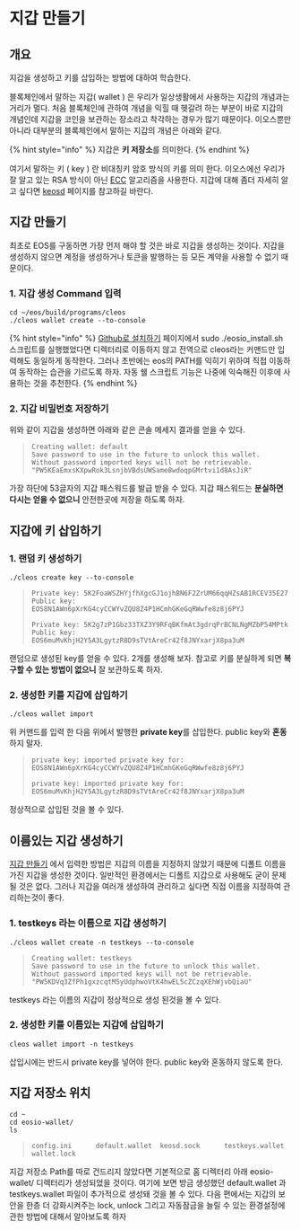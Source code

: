 # 지갑 만들기

## 개요

지갑을 생성하고 키를 삽입하는 방법에 대하여 학습한다.

블록체인에서 말하는 지갑\( wallet \) 은 우리가 일상생활에서 사용하는 지갑의 개념과는 거리가 멀다. 처음 블록체인에 관하여 개념을 익힐 때 헷갈려 하는 부분이 바로 지갑의 개념인데 지갑을 코인을 보관하는 장소라고 착각하는 경우가 많기 때문이다. 이오스뿐만 아니라 대부분의 블록체인에서 말하는 지갑의 개념은 아래와 같다.

{% hint style="info" %}
지갑은 **키 저장소**를 의미한다.
{% endhint %}

여기서 말하는 키 \( key \) 란 비대칭키 암호 방식의 키를 의미 한다. 이오스에선 우리가 잘 알고 있는 RSA 방식이 아닌 [ECC](../../keywords/e/ecc.md) 알고리즘을 사용한다. 지갑에 대해 좀더 자세히 알고 싶다면 [keosd](../../keywords/k/keosd.md) 페이지를 참고하길 바란다.

## 지갑 만들기

최초로 EOS를 구동하면 가장 먼저 해야 할 것은 바로 지갑을 생성하는 것이다. 지갑을 생성하지 않으면 계정을 생성하거나 토큰을 발행하는 등 모든 계약을 사용할 수 없기 때문이다.

### 1. 지갑 생성 Command 입력

```text
cd ~/eos/build/programs/cleos
./cleos wallet create --to-console
```

{% hint style="info" %}
​[Github로 설치하기](https://eosdev.wiki/~/drafts/-LU4_aLi8LNpm55ManKR/primary/tutorial/eos-install/github) 페이지에서 sudo ./eosio\_install.sh 스크립트를 실행했었다면 디렉터리로 이동하지 않고 전역으로 cleos라는 커맨드만 입력해도 동일하게 동작한다. 그러나 초반에는 eos의 PATH를 익히기 위하여 직접 이동하여 동작하는 습관을 기르도록 하자. 자동 쉘 스크립트 기능은 나중에 익숙해진 이후에 사용하는 것을 추천한다.
{% endhint %}

### 2. 지갑 비밀번호 저장하기

위와 같이 지갑을 생성하면 아래와 같은 콘솔 메세지 결과를 얻을 수 있다.

> ```text
> Creating wallet: default
> Save password to use in the future to unlock this wallet.
> Without password imported keys will not be retrievable.
> "PW5KEaEmxsKXpwRok3LsnjbVBdsUWSame8wdoqpGMrtvi1d8AsJiR"
> ```

가장 하단에 53글자의 지갑 패스워드를 발급 받을 수 있다. 지갑 패스워드는 **분실하면 다시는 얻을 수 없으니** 안전한곳에 저장을 하도록 하자.

## 지갑에 키 삽입하기

### 1. 랜덤 키 생성하기

```text
./cleos create key --to-console
```

> ```text
> Private key: 5K2FoaWSZHYjfhXgcGJ1ojhBN6F2ZrUM66qqHZsAB1RCEV35E27
> Public key: EOS8N1AWn6pXrKG4cyCCWYvZQU8Z4P1HCmhGKeGqRWwfe8z8j6PYJ
> ```
>
> ```text
> Private key: 5K2g7zP1Gbz33TXZ3Y9RFqBKfmAt3gdrqPrBCNLNgMZbP54MPtk
> Public key: EOS6muMvKhjH2Y5A3LgytzR8D9sTVtAreCr42f8JNYxarjX8pa3uM
> ```

랜덤으로 생성된 key를 얻을 수 있다. 2개를 생성해 보자. 참고로 키를 분실하게 되면 **복구할 수 있는 방법이 없으니** 잘 보관하도록 하자.

### 2. 생성한 키를 지갑에 삽입하기

```text
./cleos wallet import
```

위 커맨드를 입력 한 다음 위에서 발행한 **private key**를 삽입한다. public key와 **혼동**하지 말자.

> ```text
> private key: imported private key for: EOS8N1AWn6pXrKG4cyCCWYvZQU8Z4P1HCmhGKeGqRWwfe8z8j6PYJ
> ```
>
> ```text
> private key: imported private key for: EOS6muMvKhjH2Y5A3LgytzR8D9sTVtAreCr42f8JNYxarjX8pa3uM
> ```

정상적으로 삽입된 것을 볼 수 있다.

## 이름있는 지갑 생성하기

[지갑 만들기](wallet-create.md#1-command) 에서 입력한 방법은 지갑의 이름을 지정하지 않았기 때문에 디폴트 이름을 가진 지갑을 생성한 것이다. 일반적인 환경에서는 디폴트 지갑으로 사용해도 굳이 문제 될 것은 없다. 그러나 지갑을 여러개 생성하여 관리하고 싶다면 직접 이름을 지정하여 관리하는것이 좋다.

### 1. testkeys 라는 이름으로 지갑 생성하기

```text
./cleos wallet create -n testkeys --to-console
```

> ```text
> Creating wallet: testkeys
> Save password to use in the future to unlock this wallet.
> Without password imported keys will not be retrievable.
> "PW5KDVq3ZfPh1gxzcqtM5yUdphwoVtK4hwEL5cZCzqXEhWjvbQiaU"
> ```

testkeys 라는 이름의 지갑이 정상적으로 생성 된것을 볼 수 있다.

### 2. 생성한 키를 이름있는 지갑에 삽입하기

```text
cleos wallet import -n testkeys
```

삽입시에는 반드시 private key를 넣어야 한다. public key와 혼동하지 않도록 한다.

## 지갑 저장소 위치

```text
cd ~
cd eosio-wallet/
ls
```

> ```text
> config.ini      default.wallet  keosd.sock      testkeys.wallet wallet.lock
> ```

지갑 저장소 Path를 따로 건드리지 않았다면 기본적으로 홈 디렉터리 아래 eosio-wallet/ 디렉터리가 생성되었을 것이다. 여기에 보면 방금 생성했던 default.wallet 과 testkeys.wallet 파일이 추가적으로 생성돼 것을 볼 수 있다. 다음 편에서는 지갑의 보안을 한층 더 강화시켜주는 lock, unlock 그리고 자동잠금을 늘릴 수 있는 환경설정에 관한 방법에 대해서 알아보도록 하자

